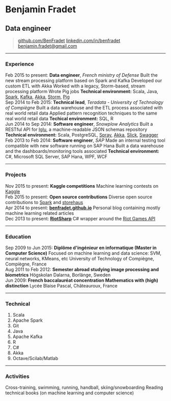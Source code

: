 # Benjamin Fradet
## Data engineer

> [github.com/BenFradet](https://github.com/BenFradet)
> [linkedin.com/in/benfradet](https://www.linkedin.com/in/benfradet)
> [&#98;&#101;&#110;&#106;&#97;&#109;&#105;&#110;&#46;&#102;&#114;&#97;&#100;&#101;&#116;&#64;&#103;&#109;&#97;&#105;&#108;&#46;&#99;&#111;&#109;](mailto:&#98;&#101;&#110;&#106;&#97;&#109;&#105;&#110;&#46;&#102;&#114;&#97;&#100;&#101;&#116;&#64;&#103;&#109;&#97;&#105;&#108;&#46;&#99;&#111;&#109;)

------

### Experience

Feb 2015 to present: **Data engineer**, *French ministry of Defense*
    Built the new stream processing platform based on Spark and Kafka
    Developed our custom ETL with Akka
    Worked with a legacy, Storm-based, stream processing platform
    Wrote Pig jobs
    **Technical environment:** Scala, Java, [Spark](http://spark.apache.org/), [Kafka](http://kafka.apache.org/), [Akka](http://akka.io/), [Storm](http://storm.apache.org), [Pig](http://pig.apache.org)<br>
Sep 2014 to Feb 2015: **Technical lead**, *Teradata - University of Technology of Compiègne*
    Built a data warehouse and the ETL process associated with real world retail data
    Applied pattern recognition techniques to the same real world retail data
    **Techical environment:** SQL, R<br>
Jun 2014 to Sep 2014: **Software engineer**, *Snowplow Analytics*
    Built a RESTful API for [Iglu](https://github.com/snowplow/iglu), a machine-readable JSON schemas repository
    **Technical environment:** Scala, PostgreSQL, [Spray](http://spray.io/), [Akka](http://akka.io/), [Slick](http://slick.typesafe.com/), [Swagger](http://swagger.io/)<br>
Feb 2013 to Feb 2014: **Software engineer**, *SAP*
    Made an internal testing tool compatible with new software running on SAP Hana
    Built a data warehouse and the dashboards/monitoring tools associated
    **Technical environment:** C#, Microsoft SQL Server, SAP Hana, WPF, WCF

------

### Projects

Nov 2015 to present: **Kaggle competitions**
    Machine learning contests on [Kaggle](https://www.kaggle.com/)<br>
Feb 2015 to present: **Open source contributions**
    Diverse open source contributions to [Spark](http://spark.apache.org/) and [storehaus](https://github.com/twitter/storehaus)<br>
Apr 2014 to present: **[benfradet.github.io](http://benfradet.github.io/)**
    Personal blog containing mostly machine learning related articles<br>
Dec 2013 to present: **[RiotSharp](https://github.com/BenFradet/RiotSharp)**
    C# wrapper around the [Riot Games API](https://developer.riotgames.com)<br>

------

### Education

Sep 2009 to Jun 2015: **Diplôme d'ingénieur en informatique (Master in Computer Science)**
    Focused on machine learning and data science: SVM, neural networks, KMeans, etc
    University of Technology of Compiègne, Compiègne, France<br>
Aug 2011 to Feb 2012: **Semester abroad studying image processing and biometrics**
    Högskolan Dalarna, Borlänge, Sweden<br>
Jun 2009: **French baccalauréat concentration Mathematics with (high) distinction**
    Lycée Blaise Pascal, Châteauroux, France

------

### Technical

1. Scala
1. Apache Spark
1. Git
1. Java
1. Apache Kafka
1. R
1. C#
1. Akka
1. Octave/Scilab/Matlab

------

### Activities

Cross-training, swimming, running, handball, skiing/snowboarding
Reading technical books (on machine learning and computer science)

